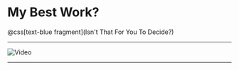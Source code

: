 # My Best Work?

@css[text-blue fragment](Isn't That For You To Decide?)

---

![Video](https://www.youtube.com/embed/irQ2yWXJ3aU)


---
